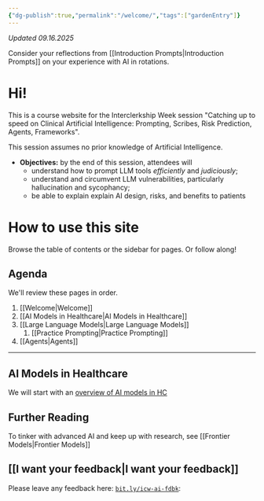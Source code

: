 ```yaml
---
{"dg-publish":true,"permalink":"/welcome/","tags":["gardenEntry"]}
---
```


*Updated 09.16.2025*

Consider your reflections from [[Introduction Prompts\|Introduction Prompts]] on your experience with AI in rotations.

# Hi!
This is a course website for the Interclerkship Week session "Catching up to speed on Clinical Artificial Intelligence: Prompting, Scribes, Risk Prediction, Agents, Frameworks". 

This session assumes no prior knowledge of Artificial Intelligence. 

- **Objectives:** by the end of this session, attendees will
	- understand how to prompt LLM tools *efficiently* and *judiciously*; 
	- understand and circumvent LLM vulnerabilities, particularly hallucination and sycophancy;
	- be able to explain explain AI design, risks, and benefits to patients

# How to use this site
Browse the table of contents or the sidebar for pages. Or follow along! 

## Agenda 
We'll review these pages in order.
1. [[Welcome\|Welcome]]
2. [[AI Models in Healthcare\|AI Models in Healthcare]]
3. [[Large Language Models\|Large Language Models]]
	1. [[Practice Prompting\|Practice Prompting]]
4. [[Agents\|Agents]]

---
## AI Models in Healthcare
We will start with an [overview of AI models in HC](<AI Models in Healthcare>)

## Further Reading 
To tinker with advanced AI and keep up with research, see [[Frontier Models\|Frontier Models]]

## [[I want your feedback\|I want your feedback]]
Please leave any feedback here: [`bit.ly/icw-ai-fdbk`](<https://bit.ly/icw-ai-fdbk>):